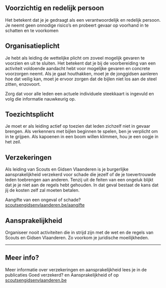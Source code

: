 ## Voorzichtig en redelijk persoon
Het betekent dat je je gedraagt als een verantwoordelijk en redelijk persoon. Je neemt geen onnodige risico’s en probeert gevaar op voorhand in te schatten en te voorkomen

## Organisatieplicht
Je hebt als leiding de wettelijke plicht om zoveel mogelijk gevaren te voorzien en uit te sluiten. Het betekent dat je bij de voorbereiding van een activiteit voldoende aandacht hebt voor mogelijke gevaren en concrete voorzorgen neemt. Als je gaat houthakken, moet je de jonggidsen aanleren hoe dat veilig kan, moet je ervoor zorgen dat de bijlen niet los aan de steel zitten, enzovoort.

Zorg dat voor alle leden een actuele individuele steekkaart is ingevuld en volg die informatie nauwkeurig op.

## Toezichtsplicht
Je moet er als leiding actief op toezien dat leden zichzelf niet in gevaar brengen. Als verkenners met bijlen beginnen te spelen, ben je verplicht om in te grijpen. Als kapoenen in een boom willen klimmen, hou je een oogje in het zeil.

## Verzekeringen
Als leiding van Scouts en Gidsen Vlaanderen is je burgerlijke aansprakelijkheid verzekerd voor schade die jezelf of de je toevertrouwde leden toebrengen aan anderen. Tenzij uit de feiten van een ongeluk blijkt dat je je niet aan de regels hebt gehouden. In dat geval bestaat de kans dat jij de kosten zelf zal moeten betalen.

Aangifte van een ongeval of schade? [scoutsengidsenvlaanderen.be/aangifte](https://www.scoutsengidsenvlaanderen.be/aangifte)

## Aansprakelijkheid
Organiseer nooit activiteiten die in strijd zijn met de wet en de regels van Scouts en Gidsen Vlaanderen. Zo voorkom je juridische moeilijkheden.

---

## Meer info?
Meer informatie over verzekeringen en aansprakelijkheid lees je in de publicaties Goed verzekerd? en Aansprakelijkheid of op [scoutsengidsenvlaanderen.be](https://www.scoutsengidsenvlaanderen.be)
